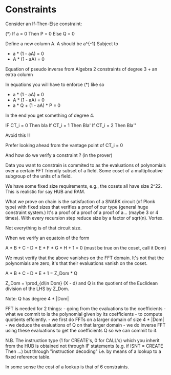 # Constraints

Consider an If-Then-Else constraint:

(*) If a = 0 Then P = 0 Else Q = 0 

Define a new column A. A should be a^{-1}
Subject to

- a * (1 - aA) = 0
- A * (1 - aA) = 0

Equation of pseudo inverse from Algebra
2 constraints of degree 3 + an extra column 


In equations you will have to enforce (*) like so

- a * (1 - aA) = 0
- A * (1 - aA) = 0
- a * Q + (1 - aA) * P = 0

In the end you get something of degree 4.

IF CT_i = 0 Then bla
If CT_i = 1 Then Bla'
If CT_i = 2 Then Bla''

Avoid this !!

Prefer looking ahead from the vantage point of CT_i = 0


And how do we verify a constraint ? (in the prover)

Data you want to constrain is commited to as the evaluations of polynomials over a certain FFT friendly subset of a field. Some coset of a multiplicative subgroup of the units of a field.

We have some fixed size requirements, e.g., the cosets all have size 2^22. This is realistic for say HUB and RAM.

What we prove on chain is the satisfaction of a SNARK circuit (of Plonk type) with fixed sizes that verifies a proof of our type (general huge constraint system.) It's a proof of a proof of a proof of a... (maybe 3 or 4 times). With every recursion step reduce size by a factor of sqrt(n). Vortex.

Not everything is of that circuit size.

When we verify an equatoin of the form

A * B + C - D * E * F * G * H + 1 = 0              (must be true on the coset, call it Dom)

We must verify that the above vanishes on the FFT domain.
It's not that the polynomials are zero, it's that their evaluations vanish on the coset.

A * B + C - D * E + 1 = Z_Dom * Q

Z_Dom = \prod_{d\in Dom} (X - d)
and
Q is the quotient of the Euclidean division of the LHS by Z_Dom.

Note: Q has degree 4 * |Dom|

FFT is needed for 2 things:
	- going from the evaluations to the coefficients
	- what we commit to is the polynomial given by its coefficients
	- to compute quotients effciently.
		- we first do FFTs on a larger domain of size 4 * |Dom|
		- we deduce the evaluations of Q on that larger domain
		- we do inverse FFT using these evaluations to get the coefficients Q so we can commit to it.


N.B. The instruction type (1 for CREATE's, 0 for CALL's) which you inherit from the HUB is obtained not through IF statements (e.g. if ISNT = CREATE Then ...) but through "instruction decoding" i.e. by means of a lookup to a fixed reference table.

In some sense the cost of a lookup is that of 6 constraints.

